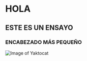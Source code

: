 # HOLA
## ESTE ES UN ENSAYO

### ENCABEZADO MÁS PEQUEÑO

![Image of Yaktocat](https://octodex.github.com/images/yaktocat.png)
